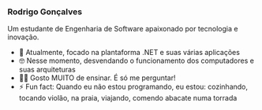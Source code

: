 ### Rodrigo Gonçalves 
Um estudante de Engenharia de Software apaixonado por tecnologia e inovação.<br>



- 💪 Atualmente, focado na plantaforma .NET e suas várias aplicações
- 🤓 Nesse momento, desvendando o funcionamento dos computadores e suas arquiteturas
- 👨‍🎓 Gosto MUITO de ensinar. É só me perguntar!
- ⚡ Fun fact: Quando eu não estou programando, eu estou: cozinhando, tocando violão, na praia, viajando, comendo abacate numa torrada
